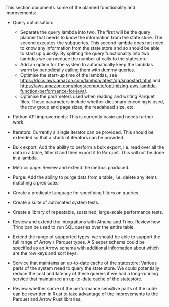 

This section documents some of the planned functionality and improvements:

- Query optimisation:
    - Separate the query lambda into two. The first will be the query planner that needs to know
    the information from the state store. The second executes the subqueries. This second
    lambda does not need to know any information from the state store and so should be able to
    start up quickly. By splitting the query functionality into two lambdas we can reduce the
    number of calls to the statestore.
    - Add an option for the system to automatically keep the lambdas warm by periodically
    calling them with dummy queries.
    - Optimise the start-up time of the lambdas, see https://docs.aws.amazon.com/lambda/latest/dg/snapstart.html
    and https://aws.amazon.com/blogs/compute/optimizing-aws-lambda-function-performance-for-java/.
    - Optimise the parameters used when reading and writing Parquet files. These parameters include whether
    dictionary encoding is used, the row group and page sizes, the readahead size, etc.

- Python API improvements: This is currently basic and needs further work.

- Iterators: Currently a single iterator can be provided. This should be extended so
    that a stack of iterators can be provided.

- Bulk export: Add the ability to perform a bulk export, i.e. read over all the data in
    a table, filter it and then export it to Parquet. This will not be done in a lambda.

- Metrics page: Review and extend the metrics produced.

- Purge: Add the ability to purge data from a table, i.e. delete any items matching a
    predicate.

- Create a predicate language for specifying filters on queries.

- Create a suite of automated system tests.

- Create a library of repeatable, sustained, large-scale performance tests.

- Review and extend the integrations with Athena and Trino. Review how Trino can
    be used to run SQL queries over the entire table.

- Extend the range of supported types: we should be able to support the full range
    of Arrow / Parquet types. A Sleeper schema could be specified as an Arrow schema
    with additional information about which are the row keys and sort keys.

- Service that maintains an up-to-date cache of the statestore: Various parts of the
    system need to query the state store. We could potentially reduce the cost and
    latency of these queries if we had a long-running service that maintained an
    up-to-date cache of the statestore.

- Review whether some of the performance sensitive parts of the code can be rewritten
    in Rust to take advantage of the improvements to the Parquet and Arrow Rust libraries.
